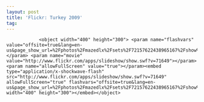 ```yaml
---
layout: post
title: 'Flickr: Turkey 2009'
tag: 
---
```



                <object width="400" height="300"> <param name="flashvars" value="offsite=true&lang=en-us&page_show_url=%2Fphotos%2Fmazedlx%2Fsets%2F72157622438965167%2Fshow%2F&page_show_back_url=%2Fphotos%2Fmazedlx%2Fsets%2F72157622438965167%2F&set_id=72157622438965167&jump_to="></param> <param name="movie" value="http://www.flickr.com/apps/slideshow/show.swf?v=71649"></param> <param name="allowFullScreen" value="true"></param><embed type="application/x-shockwave-flash" src="http://www.flickr.com/apps/slideshow/show.swf?v=71649" allowFullScreen="true" flashvars="offsite=true&lang=en-us&page_show_url=%2Fphotos%2Fmazedlx%2Fsets%2F72157622438965167%2Fshow%2F&page_show_back_url=%2Fphotos%2Fmazedlx%2Fsets%2F72157622438965167%2F&set_id=72157622438965167&jump_to=" width="400" height="300"></embed></object>
            
